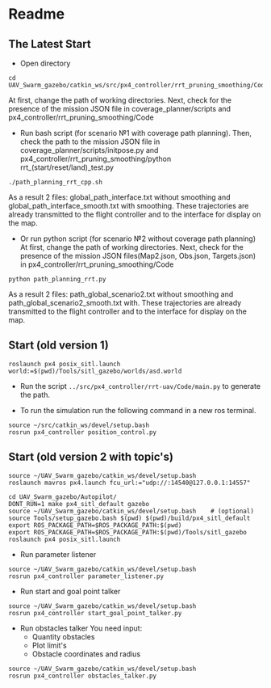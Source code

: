 # Readme 

## The Latest Start
- Open directory
```
cd UAV_Swarm_gazebo/catkin_ws/src/px4_controller/rrt_pruning_smoothing/Code
```
At first, change the path of working directories. Next, check for the presence of the mission JSON file in coverage_planner/scripts and px4_controller/rrt_pruning_smoothing/Code
- Run bash script (for scenario №1 with coverage path planning). Then, check the path to the mission JSON file in coverage_planner/scripts/initpose.py and px4_controller/rrt_pruning_smoothing/python rrt_(start/reset/land)_test.py
```
./path_planning_rrt_cpp.sh
```
As a result 2 files: global_path_interface.txt without smoothing and global_path_interface_smooth.txt with smoothing. These trajectories are already transmitted to the flight controller and to the interface for display on the map.

- Or run python script (for scenario №2 without coverage path planning)
At first, change the path of working directories. Next, check for the presence of the mission JSON files(Map2.json, Obs.json, Targets.json) in px4_controller/rrt_pruning_smoothing/Code
```
python path_planning_rrt.py
```
As a result 2 files: path_global_scenario2.txt without smoothing and path_global_scenario2_smooth.txt with. These trajectories are already transmitted to the flight controller and to the interface for display on the map.


## Start (old version 1)
```
roslaunch px4 posix_sitl.launch world:=$(pwd)/Tools/sitl_gazebo/worlds/asd.world
```

- Run the script `../src/px4_controller/rrt-uav/Code/main.py` to generate the path.

- To run the simulation run the following command in a new ros terminal.
```
source ~/src/catkin_ws/devel/setup.bash
rosrun px4_controller position_control.py 
```
## Start (old version 2 with topic's)
```
source ~/UAV_Swarm_gazebo/catkin_ws/devel/setup.bash
roslaunch mavros px4.launch fcu_url:="udp://:14540@127.0.0.1:14557"
```
```
cd UAV_Swarm_gazebo/Autopilot/
DONT_RUN=1 make px4_sitl_default gazebo
source ~/UAV_Swarm_gazebo/catkin_ws/devel/setup.bash    # (optional)
source Tools/setup_gazebo.bash $(pwd) $(pwd)/build/px4_sitl_default
export ROS_PACKAGE_PATH=$ROS_PACKAGE_PATH:$(pwd)
export ROS_PACKAGE_PATH=$ROS_PACKAGE_PATH:$(pwd)/Tools/sitl_gazebo
roslaunch px4 posix_sitl.launch
```

- Run parameter listener
```
source ~/UAV_Swarm_gazebo/catkin_ws/devel/setup.bash  
rosrun px4_controller parameter_listener.py
```
- Run start and goal point talker
```
source ~/UAV_Swarm_gazebo/catkin_ws/devel/setup.bash  
rosrun px4_controller start_goal_point_talker.py
```
- Run obstacles talker
You need input:
 	- Quantity obstacles
 	- Plot limit's
 	- Obstacle coordinates and radius
```
source ~/UAV_Swarm_gazebo/catkin_ws/devel/setup.bash
rosrun px4_controller obstacles_talker.py 
```


